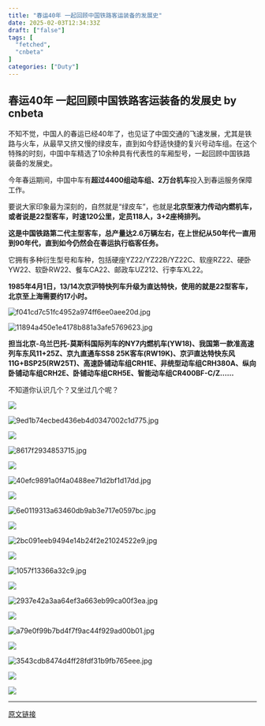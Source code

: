 ```yaml
---
title: "春运40年 一起回顾中国铁路客运装备的发展史"
date: 2025-02-03T12:34:33Z
draft: ["false"]
tags: [
  "fetched",
  "cnbeta"
]
categories: ["Duty"]
---
```

春运40年 一起回顾中国铁路客运装备的发展史 by cnbeta
------
<div style="margin-top:10px" class="content" id="artibody"><p>不知不觉，中国人的春运已经40年了，也见证了中国交通的飞速发展，尤其是铁路与火车，从最早又挤又慢的绿皮车，直到如今舒适快捷的复兴号动车组。在这个特殊的时刻，中国中车精选了10余种具有代表性的车厢型号，一起回顾中国铁路装备的发展史。</p><div class="article-global"></div><p>今年春运期间，中国中车有<strong>超过4400组动车组、2万台机车</strong>投入到春运服务保障工作。</p><p>要说大家印象最为深刻的，自然就是“绿皮车”，也就是<strong>北京型液力传动内燃机车，或者说是22型客车，时速120公里，定员118人，3+2座椅排列。</strong></p><p><strong>这是中国铁路第二代主型客车，总产量达2.6万辆左右，在上世纪从50年代一直用到90年代，直到如今仍然会在春运执行临客任务。</strong></p><p>它拥有多种衍生型号和车种，包括硬座YZ22/YZ22B/YZ22C、软座RZ22、硬卧YW22、软卧RW22、餐车CA22、邮政车UZ212、行李车XL22。</p><p><strong>1985年4月1日，13/14次京沪特快列车升级为直达特快，使用的就是22型客车，北京至上海需要约17小时。</strong></p><p><img src="https://static.cnbetacdn.com/article/2025/0203/7546fa6fe1c4bce.jpg" title="" alt="f041cd7c51fc4952a974ff6ee0aee20d.jpg"></p><p><img src="https://static.cnbetacdn.com/article/2025/0203/29c782631b6f8d0.jpg" title="" alt="11894a450e1e4178b881a3afe5769623.jpg"></p><p><strong>担当北京-乌兰巴托-莫斯科国际列车的NY7内燃机车(YW18)、我国第一款准高速列车东风11+25Z、京九直通车SS8 25K客车(RW19K)、京沪直达特快东风11G+BSP25(RW25T)、高速卧铺动车组CRH1E、非统型动车组CRH380A、纵向卧铺动车组CRH2E、卧铺动车组CRH5E、智能动车组CR400BF-C/Z……</strong></p><p>不知道你认识几个？又坐过几个呢？</p><p><img src="https://static.cnbetacdn.com/article/2025/0203/70fcf14a80484eb.jpg"></p><p><img src="https://static.cnbetacdn.com/article/2025/0203/1c0ece681df81dc.jpg" title="" alt="9ed1b74ecbed436eb4d0347002c1d775.jpg"></p><p><img src="https://static.cnbetacdn.com/article/2025/0203/b3fd70bd2d62d24.jpg"></p><p><img src="https://static.cnbetacdn.com/article/2025/0203/d495160828c4d2e.jpg" title="" alt="8617f2934853715.jpg"></p><p><img src="https://static.cnbetacdn.com/article/2025/0203/aff3336b2034080.jpg"></p><p><img src="https://static.cnbetacdn.com/article/2025/0203/65ebe8be2db7d69.jpg" title="" alt="40efc9891a0f4a0488ee71d2bf1d17dd.jpg"></p><p><img src="https://static.cnbetacdn.com/article/2025/0203/e99feaed9e1b6df.jpg"></p><p><img src="https://static.cnbetacdn.com/article/2025/0203/89c2b8a802a6fb1.jpg" title="" alt="6e0119313a63460db9ab3e717e0597bc.jpg"></p><p><img src="https://static.cnbetacdn.com/article/2025/0203/a7bfde37e3b415c.jpg"></p><p><img src="https://static.cnbetacdn.com/article/2025/0203/d1e6b0dae9717e1.jpg" title="" alt="2bc091eeb9494e14b24f2e21024522e9.jpg"></p><p><img src="https://static.cnbetacdn.com/article/2025/0203/f9980eada32ee0c.jpg"></p><p><img src="https://static.cnbetacdn.com/article/2025/0203/bd3d11f0e985dbe.jpg" title="" alt="1057f13366a32c9.jpg"></p><p><img src="https://static.cnbetacdn.com/article/2025/0203/5943e602564c5fb.jpg"></p><p><img src="https://static.cnbetacdn.com/article/2025/0203/817ba784f5aa204.jpg" title="" alt="2937e42a3aa64ef3a663eb99ca00f3ea.jpg"></p><p><img src="https://static.cnbetacdn.com/article/2025/0203/4ee618e785744e9.jpg"></p><p><img src="https://static.cnbetacdn.com/article/2025/0203/bc6e2449c64342e.jpg" title="" alt="a79e0f99b7bd4f7f9ac44f929ad00b01.jpg"></p><p><img src="https://static.cnbetacdn.com/article/2025/0203/0dfad6b56877b74.jpg"></p><p><img src="https://static.cnbetacdn.com/article/2025/0203/ac24d183a419021.jpg" title="" alt="3543cdb8474d4ff28fdf31b9fb765eee.jpg"></p><p><img src="https://static.cnbetacdn.com/article/2025/0203/e0c0073000b2337.jpg"></p><p><img src="https://static.cnbetacdn.com/article/2025/0203/3ac6f7c2b2a986b.jpg"></p></div>  
<hr>
<a href="https://m.cnbeta.com.tw/wap/view/1475640.htm",target="_blank" rel="noopener noreferrer">原文链接</a>
